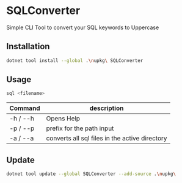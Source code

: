 # SQLConverter

Simple CLI Tool to convert your SQL keywords to Uppercase 

## Installation
```bash
dotnet tool install --global .\nupkg\ SQLConverter
```

## Usage
```bash
sql <filename>
```
|Command|description|
|--|--|
|-h / --h| Opens Help|
|-p / --p | prefix for the path input|
|-a / --a | converts all sql files in the active directory|

## Update 
```bash
dotnet tool update --global SQLConverter --add-source .\nupkg\
```

